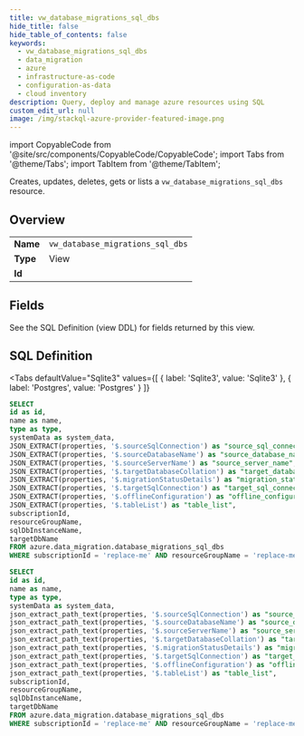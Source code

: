 ```yaml
--- 
title: vw_database_migrations_sql_dbs
hide_title: false
hide_table_of_contents: false
keywords:
  - vw_database_migrations_sql_dbs
  - data_migration
  - azure
  - infrastructure-as-code
  - configuration-as-data
  - cloud inventory
description: Query, deploy and manage azure resources using SQL
custom_edit_url: null
image: /img/stackql-azure-provider-featured-image.png
---
```


import CopyableCode from '@site/src/components/CopyableCode/CopyableCode';
import Tabs from '@theme/Tabs';
import TabItem from '@theme/TabItem';

Creates, updates, deletes, gets or lists a <code>vw_database_migrations_sql_dbs</code> resource.

## Overview
<table><tbody>
<tr><td><b>Name</b></td><td><code>vw_database_migrations_sql_dbs</code></td></tr>
<tr><td><b>Type</b></td><td>View</td></tr>
<tr><td><b>Id</b></td><td><CopyableCode code="azure.data_migration.vw_database_migrations_sql_dbs" /></td></tr>
</tbody></table>

## Fields

See the SQL Definition (view DDL) for fields returned by this view.

## SQL Definition

<Tabs
defaultValue="Sqlite3"
values={[
{ label: 'Sqlite3', value: 'Sqlite3' },
{ label: 'Postgres', value: 'Postgres' }
]}
>
<TabItem value="Sqlite3">

```sql
SELECT
id as id,
name as name,
type as type,
systemData as system_data,
JSON_EXTRACT(properties, '$.sourceSqlConnection') as "source_sql_connection",
JSON_EXTRACT(properties, '$.sourceDatabaseName') as "source_database_name",
JSON_EXTRACT(properties, '$.sourceServerName') as "source_server_name",
JSON_EXTRACT(properties, '$.targetDatabaseCollation') as "target_database_collation",
JSON_EXTRACT(properties, '$.migrationStatusDetails') as "migration_status_details",
JSON_EXTRACT(properties, '$.targetSqlConnection') as "target_sql_connection",
JSON_EXTRACT(properties, '$.offlineConfiguration') as "offline_configuration",
JSON_EXTRACT(properties, '$.tableList') as "table_list",
subscriptionId,
resourceGroupName,
sqlDbInstanceName,
targetDbName
FROM azure.data_migration.database_migrations_sql_dbs
WHERE subscriptionId = 'replace-me' AND resourceGroupName = 'replace-me' AND sqlDbInstanceName = 'replace-me' AND targetDbName = 'replace-me';
```

</TabItem>
<TabItem value="Postgres">

```sql
SELECT
id as id,
name as name,
type as type,
systemData as system_data,
json_extract_path_text(properties, '$.sourceSqlConnection') as "source_sql_connection",
json_extract_path_text(properties, '$.sourceDatabaseName') as "source_database_name",
json_extract_path_text(properties, '$.sourceServerName') as "source_server_name",
json_extract_path_text(properties, '$.targetDatabaseCollation') as "target_database_collation",
json_extract_path_text(properties, '$.migrationStatusDetails') as "migration_status_details",
json_extract_path_text(properties, '$.targetSqlConnection') as "target_sql_connection",
json_extract_path_text(properties, '$.offlineConfiguration') as "offline_configuration",
json_extract_path_text(properties, '$.tableList') as "table_list",
subscriptionId,
resourceGroupName,
sqlDbInstanceName,
targetDbName
FROM azure.data_migration.database_migrations_sql_dbs
WHERE subscriptionId = 'replace-me' AND resourceGroupName = 'replace-me' AND sqlDbInstanceName = 'replace-me' AND targetDbName = 'replace-me';
```

</TabItem>
</Tabs>
